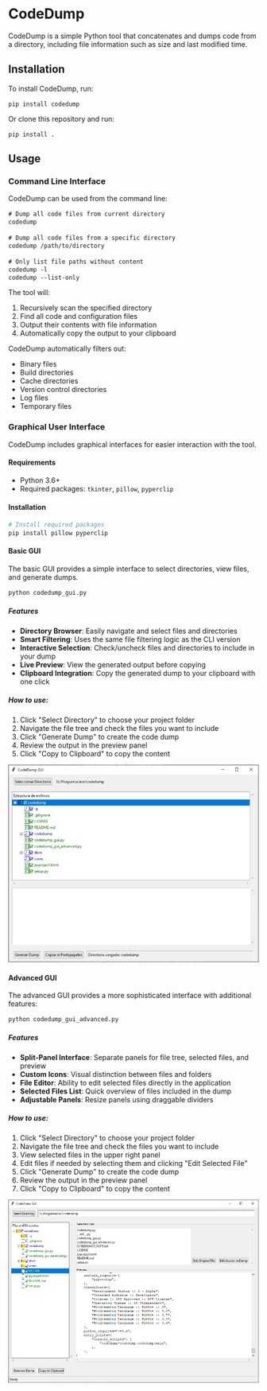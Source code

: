 # CodeDump

CodeDump is a simple Python tool that concatenates and dumps code from a directory, including file information such as size and last modified time.

## Installation

To install CodeDump, run:

    pip install codedump

Or clone this repository and run:

    pip install .

## Usage

### Command Line Interface

CodeDump can be used from the command line:

    # Dump all code files from current directory
    codedump

    # Dump all code files from a specific directory
    codedump /path/to/directory

    # Only list file paths without content
    codedump -l
    codedump --list-only

The tool will:
1. Recursively scan the specified directory
2. Find all code and configuration files
3. Output their contents with file information
4. Automatically copy the output to your clipboard

CodeDump automatically filters out:
- Binary files
- Build directories
- Cache directories
- Version control directories
- Log files
- Temporary files

### Graphical User Interface

CodeDump includes graphical interfaces for easier interaction with the tool.

#### Requirements

- Python 3.6+
- Required packages: `tkinter`, `pillow`, `pyperclip`

#### Installation

```bash
# Install required packages
pip install pillow pyperclip
```

#### Basic GUI

The basic GUI provides a simple interface to select directories, view files, and generate dumps.

```bash
python codedump_gui.py
```

##### Features

- **Directory Browser**: Easily navigate and select files and directories
- **Smart Filtering**: Uses the same file filtering logic as the CLI version
- **Interactive Selection**: Check/uncheck files and directories to include in your dump
- **Live Preview**: View the generated output before copying
- **Clipboard Integration**: Copy the generated dump to your clipboard with one click

##### How to use:

1. Click "Select Directory" to choose your project folder
2. Navigate the file tree and check the files you want to include
3. Click "Generate Dump" to create the code dump
4. Review the output in the preview panel
5. Click "Copy to Clipboard" to copy the content

![CodeDump GUI](https://github.com/Sn0wfly/codedump/raw/main/docs/codedump_gui_screenshot.png)

#### Advanced GUI

The advanced GUI provides a more sophisticated interface with additional features:

```bash
python codedump_gui_advanced.py
```

##### Features

- **Split-Panel Interface**: Separate panels for file tree, selected files, and preview
- **Custom Icons**: Visual distinction between files and folders
- **File Editor**: Ability to edit selected files directly in the application
- **Selected Files List**: Quick overview of files included in the dump
- **Adjustable Panels**: Resize panels using draggable dividers

##### How to use:

1. Click "Select Directory" to choose your project folder
2. Navigate the file tree and check the files you want to include
3. View selected files in the upper right panel
4. Edit files if needed by selecting them and clicking "Edit Selected File"
5. Click "Generate Dump" to create the code dump
6. Review the output in the preview panel
7. Click "Copy to Clipboard" to copy the content

![CodeDump Advanced GUI](https://github.com/Sn0wfly/codedump/raw/main/docs/codedump_gui_advanced_screenshot.png)
